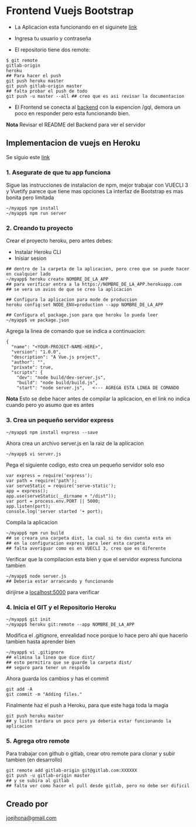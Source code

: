 # Frontend Vuejs Bootstrap

* La Aplicacion esta funcionando en el siguinete [link](https://sudentis3.herokuapp.com)

* Ingresa tu usuario y contraseña

* El repositorio tiene dos remote: 

```
$ git remote
gitlab-origin
heroku
## Para hacer el push
git push heroku master
git push gitlab-origin master
## falta probar el push de todo
git push -u master --all ## creo que es asi revisar la documentacion
```

* El Frontend se conecta al [backend](https://joejhona.pythonanywhere.com/admin) con la expencion /gql, demora un poco en responder pero esta funcionando bien.

**Nota** Revisar el README del Backend para ver el servidor

## Implementacion de vuejs en Heroku

Se siguio este [link](https://medium.com/netscape/deploying-a-vue-js-2-x-app-to-heroku-in-5-steps-tutorial-a69845ace489)

### 1. Asegurate de que tu app funciona

Sigue las instrucciones de instalacion de npm, mejor trabajar con VUECLI 3 y Vuetify parece que tiene mas opciones
La interfaz de Bootstrap es mas bonita pero limitada

```
~/myapp$ npm install
~/myapp$ npm run server
```

### 2. Creando tu proyecto 

Crear el proyecto heroku, pero antes debes:

* Instalar Heroku CLI
* Inisiar sesion

```
## dentro de la carpeta de la aplicacion, pero creo que se puede hacer en cualquier lado
~/myapp$ heroku create NOMBRE_DE_LA_APP
## para verificar entra a la https://NOMBRE_DE_LA_APP.herokuapp.com
## se vera un avios de que se creo la aplicacion

## Configura la aplicacion para mode de produccion
heroku config:set NODE_ENV=production --app NOMBRE_DE_LA_APP

## Configura el package.json para que heroku lo pueda leer
~/myapp$ ve package.json
```

Agrega la linea de comando que se indica a continuacion:

```
{
  "name": "<YOUR-PROJECT-NAME-HERE>",
  "version": "1.0.0",
  "description": "A Vue.js project",
  "author": "",
  "private": true,
  "scripts": {
    "dev": "node build/dev-server.js",
    "build": "node build/build.js",
    "start": "node server.js",   <--- AGREGA ESTA LINEA DE COMANDO 
```
**Nota** Esto se debe hacer antes de compilar la aplicacion, en el link no indica cuando pero yo asumo que es antes

### 3. Crea un pequeño servidor express

```
~/myapp$ npm install express --save
```

Ahora crea un archivo server.js en la raiz de la aplicacion

```
~/myapp$ vi server.js
```

Pega el siguiente codigo, esto crea un pequeño servidor solo eso

```
var express = require('express');
var path = require('path');
var serveStatic = require('serve-static');
app = express();
app.use(serveStatic(__dirname + "/dist"));
var port = process.env.PORT || 5000;
app.listen(port);
console.log('server started '+ port);
```

Compila la aplicacion

```
~/myapp$ npm run build
## se creara una carpeta dist, la cual si te das cuenta esta en 
## en la configuracion express para leer esta carpeta
## falta averiguar como es en VUECLI 3, creo que es diferente
```

Verificar que la compilacion esta bien y que el servidor express funciona tambien

```
~/myapp$ node server.js
## Deberia estar arrancando y funcionando
```
dirijirse a [localhost:5000](http://localhost:5000) para verificar

### 4. Inicia el GIT y el Repositorio Heroku

```
~/myapp$ git init
~/myapp$ heroku git:remote --app NOMBRE_DE_LA_APP
```

Modifica el .gitignore, enrealidad noce porque lo hace pero ahi que hacerlo tambien
hasta aprender bien

```
~/myapp$ vi .gitignore
## elimina la linea que dice dist/
## esto permitira que se guarde la carpeta dist/
## seguro para tener un respaldo
```

Ahora guarda los cambios y has el commit

```
git add -A
git commit -m "Adding files."
```

Finalmente haz el push a Heroku, para que este haga toda la magia

```
git push heroku master
## y listo tardara un poco pero ya deberia estar funcionando la aplicacion
```

### 5. Agrega otro remote

Para trabajar con github o gitlab, crear otro remote para clonar y subir tambien (en desarrollo)

```
git remote add gitlab-origin git@gitlab.com:XXXXXX
git push -u gitlab-origin master
## y se subira al gitlab
## falta ver como hacer el pull desde gitlab, pero no debe ser dificil
```

## Creado por

joejhona@gmail.com